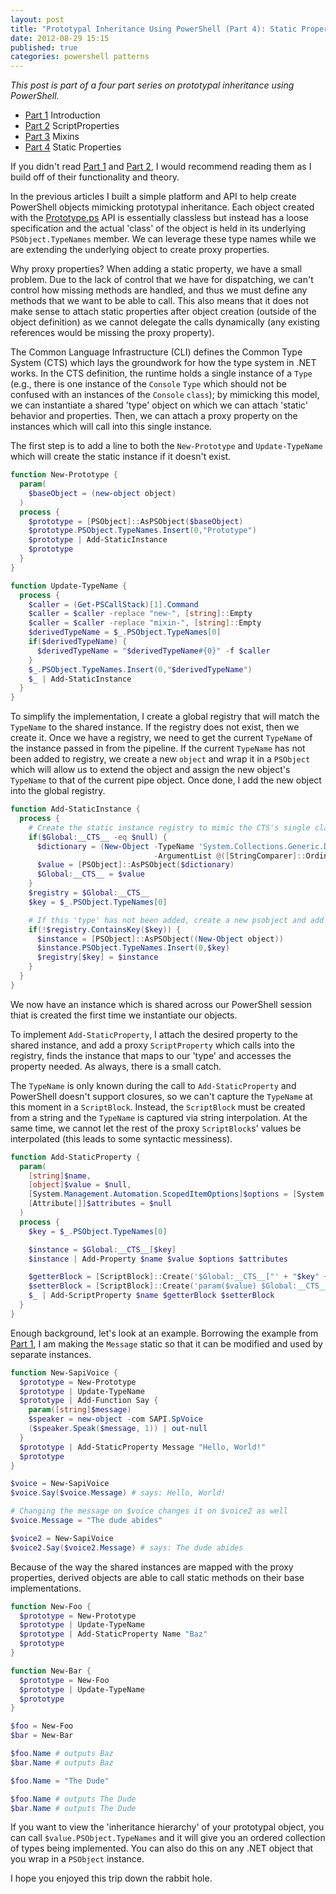 ```yaml
---
layout: post
title: "Prototypal Inheritance Using PowerShell (Part 4): Static Properties"
date: 2012-08-29 15:15
published: true
categories: powershell patterns
---
```

*This post is part of a four part series on prototypal inheritance using PowerShell.*
- [Part 1][] Introduction
- [Part 2][] ScriptProperties
- [Part 3][] Mixins
- [Part 4][] Static Properties

If you didn't read [Part 1][] and [Part 2][], I would recommend reading them as I build off of their functionality and theory.

In the previous articles I built a simple platform and API to help create PowerShell objects mimicking prototypal inheritance. Each object created with the [Prototype.ps][] API is essentially classless but instead has a loose specification and the actual 'class' of the object is held in its underlying `PSObject.TypeNames` member. We can leverage these type names while we are extending the underlying object to create proxy properties.

Why proxy properties? When adding a static property, we have a small problem. Due to the lack of control that we have for dispatching, we can't control how missing methods are handled, and thus we must define any methods that we want to be able to call. This also means that it does not make sense to attach static properties after object creation (outside of the object definition) as we cannot delegate the calls dynamically (any existing references would be missing the proxy property).

The Common Language Infrastructure (CLI) defines the Common Type System (CTS) which lays the groundwork for how the type system in .NET works. In the CTS definition, the runtime holds a single instance of a `Type` (e.g., there is one instance of the `Console` `Type` which should not be confused with an instances of the `Console` `class`); by mimicking this model, we can instantiate a shared 'type' object on which we can attach 'static' behavior and properties. Then, we can attach a proxy property on the instances which will call into this single instance.

The first step is to add a line to both the `New-Prototype` and `Update-TypeName` which will create the static instance if it doesn't exist.

``` powershell
function New-Prototype {
  param(
    $baseObject = (new-object object)
  )
  process {
    $prototype = [PSObject]::AsPSObject($baseObject)
    $prototype.PSObject.TypeNames.Insert(0,"Prototype")
    $prototype | Add-StaticInstance
    $prototype
  }
}

function Update-TypeName {
  process {
    $caller = (Get-PSCallStack)[1].Command
    $caller = $caller -replace "new-", [string]::Empty
    $caller = $caller -replace "mixin-", [string]::Empty
    $derivedTypeName = $_.PSObject.TypeNames[0]
    if($derivedTypeName) {
      $derivedTypeName = "$derivedTypeName#{0}" -f $caller
    }
    $_.PSObject.TypeNames.Insert(0,"$derivedTypeName")
    $_ | Add-StaticInstance
  }
}
```

To simplify the implementation, I create a global registry that will match the `TypeName` to the shared instance. If the registry does not exist, then we create it. Once we have a registry, we need to get the current `TypeName` of the instance passed in from the pipeline. If the current `TypeName` has not been added to registry, we create a new `object` and wrap it in a `PSObject` which will allow us to extend the object and assign the new object's `TypeName` to that of the current pipe object. Once done, I add the new object into the global registry.

``` powershell
function Add-StaticInstance {
  process {
    # Create the static instance registry to mimic the CTS's single class instance per type
    if($Global:__CTS__ -eq $null) {
      $dictionary = (New-Object -TypeName 'System.Collections.Generic.Dictionary[string,object]' 
                                -ArgumentList @([StringComparer]::OrdinalIgnoreCase))
      $value = [PSObject]::AsPSObject($dictionary)
      $Global:__CTS__ = $value
    }
    $registry = $Global:__CTS__
    $key = $_.PSObject.TypeNames[0]

    # If this 'type' has not been added, create a new psobject and add it
    if(!$registry.ContainsKey($key)) {
      $instance = [PSObject]::AsPSObject((New-Object object))
      $instance.PSObject.TypeNames.Insert(0,$key)
      $registry[$key] = $instance
    }
  }
}
```

We now have an instance which is shared across our PowerShell session thiat is created the first time we instantiate our objects.

To implement `Add-StaticProperty`, I attach the desired property to the shared instance, and add a proxy `ScriptProperty` which calls into the registry, finds the instance that maps to our 'type' and accesses the property needed. As always, there is a small catch.

The `TypeName` is only known during the call to `Add-StaticProperty` and PowerShell doesn't support closures, so we can't capture the `TypeName` at this moment in a `ScriptBlock`. Instead, the `ScriptBlock` must be created from a string and the `TypeName` is captured via string interpolation. At the same time, we cannot let the rest of the proxy `ScriptBlock`s' values be interpolated (this leads to some syntactic messiness).

``` powershell
function Add-StaticProperty {
  param(
    [string]$name, 
    [object]$value = $null,
    [System.Management.Automation.ScopedItemOptions]$options = [System.Management.Automation.ScopedItemOptions]::None,
    [Attribute[]]$attributes = $null
  )
  process {
    $key = $_.PSObject.TypeNames[0]

    $instance = $Global:__CTS__[$key]
    $instance | Add-Property $name $value $options $attributes

    $getterBlock = [ScriptBlock]::Create('$Global:__CTS__["' + "$key" + '"].' + "$name")
    $setterBlock = [ScriptBlock]::Create('param($value) $Global:__CTS__["' + "$key" + '"].' + "$name" + ' = $value')
    $_ | Add-ScriptProperty $name $getterBlock $setterBlock
  }
}
```

Enough background, let's look at an example. Borrowing the example from [Part 1][], I am making the `Message` static so that it can be modified and used by separate instances.

``` powershell
function New-SapiVoice {
  $prototype = New-Prototype
  $prototype | Update-TypeName
  $prototype | Add-Function Say {
    param([string]$message)
    $speaker = new-object -com SAPI.SpVoice
    ($speaker.Speak($message, 1)) | out-null
  }
  $prototype | Add-StaticProperty Message "Hello, World!"
  $prototype
}

$voice = New-SapiVoice
$voice.Say($voice.Message) # says: Hello, World!

# Changing the message on $voice changes it on $voice2 as well
$voice.Message = "The dude abides"

$voice2 = New-SapiVoice
$voice2.Say($voice2.Message) # says: The dude abides
```

Because of the way the shared instances are mapped with the proxy properties, derived objects are able to call static methods on their base implementations. 

``` powershell
function New-Foo {
  $prototype = New-Prototype
  $prototype | Update-TypeName
  $prototype | Add-StaticProperty Name "Baz"
  $prototype
}

function New-Bar {
  $prototype = New-Foo
  $prototype | Update-TypeName
  $prototype
}

$foo = New-Foo
$bar = New-Bar

$foo.Name # outputs Baz
$bar.Name # outputs Baz

$foo.Name = "The Dude"

$foo.Name # outputs The Dude
$bar.Name # outputs The Dude
```


If you want to view the 'inheritance hierarchy' of your prototypal object, you can call `$value.PSObject.TypeNames` and it will give you an ordered collection of types being implemented. You can also do this on any .NET object that you wrap in a `PSObject` instance.

I hope you enjoyed this trip down the rabbit hole.

  [Part 1]: /2012/08/prototypal-inheritance-using-powershell
  [Part 2]: /2012/08/prototypal-inheritance-using-powershell-part-two-scriptproperties
  [Part 3]: /2012/08/prototypal-inheritance-using-powershell-part-three-mixins
  [Part 4]: /2012/08/prototypal-inheritance-using-powershell-part-4-static-properties
  [Prototype.ps]: https://github.com/idavis/prototype.ps
